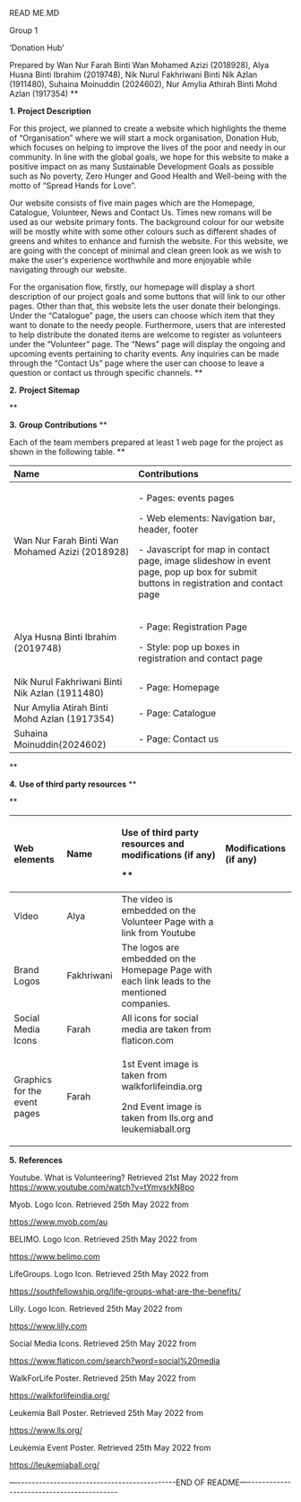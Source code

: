 ﻿READ ME.MD

Group 1

‘Donation Hub’

Prepared by Wan Nur Farah Binti Wan Mohamed Azizi (2018928), Alya Husna Binti Ibrahim (2019748), Nik Nurul Fakhriwani Binti Nik Azlan (1911480), Suhaina Moinuddin (2024602), Nur Amylia Athirah Binti Mohd Azlan (1917354)
**


**1.**     **Project Description**

For this project, we planned to create a website which  highlights the theme of  “Organisation” where we will start a mock organisation, Donation Hub, which focuses on helping to improve the lives of the poor and needy in our community. In line with the global goals, we hope for this website to make a positive impact on as many Sustainable Development Goals as possible such as No poverty, Zero Hunger and Good Health and Well-being with the motto of  “Spread Hands for Love”.

Our website consists of five main pages which are the Homepage, Catalogue, Volunteer, News and Contact Us. Times new romans will be used as our website primary fonts. The background colour for our website will be mostly white with some other colours such as different shades of greens and whites to enhance and furnish the website. For this website, we are going with the concept of minimal and clean green look as we wish to make the user's experience worthwhile and more enjoyable while navigating through our website.

For the organisation flow, firstly, our homepage will display a short description of our project goals and some buttons that will link to our other pages. Other than that, this website lets the user donate their belongings. Under the “Catalogue” page, the users can choose which item that they want to donate to the needy people. Furthermore, users that are interested to help distribute the donated items are welcome to register as volunteers under the “Volunteer” page. The “News” page will display the ongoing and upcoming events pertaining to charity events. Any inquiries can be made through the “Contact Us” page where the user can choose to leave a question or contact us through specific channels.
**


**2.**     **Project Sitemap**

** 

**3.**     **Group Contributions**
**


Each of the team members prepared at least 1 web page for the project as shown in the following table.
**


|**Name**|**Contributions**|
| :- | :- |
|Wan Nur Farah Binti Wan Mohamed Azizi (2018928)|<p>- Pages: events pages</p><p>- Web elements: Navigation bar, header, footer</p><p>- Javascript for map in contact page, image slideshow in event page, pop up box for submit buttons in registration and contact page</p>|
|Alya Husna Binti Ibrahim (2019748)|<p>- Page: Registration Page</p><p>- Style: pop up boxes in registration and contact page</p><p></p>|
|Nik Nurul Fakhriwani Binti Nik Azlan (1911480)|- Page: Homepage|
|Nur Amylia Atirah Binti Mohd Azlan (1917354)|- Page: Catalogue|
|Suhaina Moinuddin(2024602)|- Page: Contact us|
** 

**4.**     **Use of third party resources**
**

**


|**Web elements**|**Name**|<p>**Use of third party resources and modifications (if any)**</p><p>** </p>|**Modifications (if any)**|
| :- | :- | :- | :- |
|Video|Alya|The video is embedded on the Volunteer Page with a link from Youtube||
|Brand Logos|Fakhriwani|The logos are embedded on the Homepage Page with each link leads to the mentioned companies. ||
|Social Media Icons|Farah|All icons for social media are taken from flaticon.com||
|Graphics for the event pages|Farah|<p>1st Event image is taken from walkforlifeindia.org</p><p>2nd Event image is taken from lls.org and leukemiaball.org</p>||


**5.**     **References**



Youtube. What is Volunteering? Retrieved 21st May 2022 from <https://www.youtube.com/watch?v=tYmvsrkN8po> 

Myob. Logo Icon. Retrieved 25th May 2022 from 

<https://www.myob.com/au>

BELIMO. Logo Icon. Retrieved 25th May 2022 from 

<https://www.belimo.com>

LifeGroups. Logo Icon. Retrieved 25th May 2022 from 

<https://southfellowship.org/life-groups-what-are-the-benefits/>

Lilly. Logo Icon. Retrieved 25th May 2022 from 

<https://www.lilly.com>

Social Media Icons. Retrieved 25th May 2022 from

<https://www.flaticon.com/search?word=social%20media>

WalkForLife Poster. Retrieved 25th May 2022 from

<https://walkforlifeindia.org/>

Leukemia Ball Poster. Retrieved 25th May 2022 from

<https://www.lls.org/>

Leukemia Event Poster. Retrieved 25th May 2022 from

<https://leukemiaball.org/>


—--------------------------------------------END OF README—------------------------------------------
